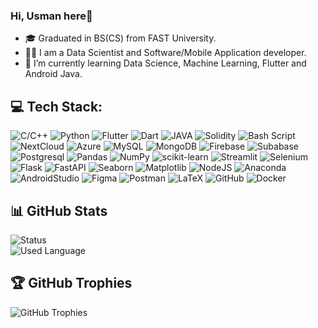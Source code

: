 ### Hi, Usman here👋
- 🎓 Graduated in BS(CS) from FAST University.
- 👨‍💻 I am a Data Scientist and Software/Mobile Application developer.
- 🌱 I’m currently learning Data Science, Machine Learning, Flutter and Android Java.
## 💻 Tech Stack:
![C/C++](https://img.shields.io/badge/C/C++-%2300599C.svg?style=flat&logo=c%2B%2B&logoColor=white) ![Python](https://img.shields.io/badge/Python-3670A0?style=flat&logo=python&logoColor=ffdd54) ![Flutter](https://img.shields.io/badge/Flutter-ffffff?style=flat&logo=flutter&logoColor=blue) ![Dart](https://img.shields.io/badge/Dart-000000?style=flat&logo=dart&logoColor=blue) ![JAVA](https://img.shields.io/badge/JAVA-%23ED8B00.svg?style=flat&logo=openjdk&logoColor=white)  ![Solidity](https://img.shields.io/badge/Solidity-%23363636.svg?style=flat&logo=solidity&logoColor=white) ![Bash Script](https://img.shields.io/badge/Bash_Script-%23121011.svg?style=flat&logo=gnu-bash&logoColor=white) ![NextCloud](https://img.shields.io/badge/NextCloud-ffffff.svg?style=flat&logo=nextcloud&logoColor=blue) ![Azure](https://img.shields.io/badge/Azure-%230072C6.svg?style=flat&logo=microsoftazure&logoColor=white) ![MySQL](https://img.shields.io/badge/MySQL-ffffff.svg?style=flat&logo=mysql&logoColor=black) ![MongoDB](https://img.shields.io/badge/MongoDB-FFFFFF.svg?style=flat&logo=mongodb&logoColor=dark-green) ![Firebase](https://img.shields.io/badge/Firebase-000000?style=flat&logo=Firebase&logoColor=yellow) ![Subabase](https://img.shields.io/badge/Subabase-%2300000f.svg?style=flat&logo=supabase&logoColor=dark-green) ![Postgresql](https://img.shields.io/badge/PostgreSQL-ffffff.svg?style=flat&logo=postgresql&logoColor=30648b) ![Pandas](https://img.shields.io/badge/Pandas-%23150458.svg?style=flat&logo=pandas&logoColor=white) ![NumPy](https://img.shields.io/badge/Numpy-%23013243.svg?style=flat&logo=numpy&logoColor=white) ![scikit-learn](https://img.shields.io/badge/Scikit--Learn-%23F7931E.svg?style=flat&logo=scikit-learn&logoColor=white) ![Streamlit](https://img.shields.io/badge/Streamlit-000000.svg?style=flat&logo=streamlit&logoColor=red) ![Selenium](https://img.shields.io/badge/Selenium-FFFFFF.svg?style=flat&logo=selenium&logoColor=dark-green) ![Flask](https://img.shields.io/badge/Flask-%23000.svg?style=flat&logo=flask&logoColor=white) ![FastAPI](https://img.shields.io/badge/FastAPI-ffffff.svg?style=flat&logo=fastapi&logoColor=019587) ![Seaborn](https://img.shields.io/badge/Seaborn-ffffff.svg?style=flat&logo=seaborn&logoColor=019587) ![Matplotlib](https://img.shields.io/badge/Matplotlib-%23ffffff.svg?style=flat&logo=matplotlib&logoColor=black) ![NodeJS](https://img.shields.io/badge/NodeJS-6DA55F?style=flat&logo=node.js&logoColor=white) ![Anaconda](https://img.shields.io/badge/Anaconda-FFFFFF.svg?style=flat&logo=anaconda&logoColor=dark-green) ![AndroidStudio](https://img.shields.io/badge/Android_Studio-FFFFFF.svg?style=flat&logo=androidstudio&logoColor=blue) ![Figma](https://img.shields.io/badge/Figma-%23F24E1E.svg?style=flat&logo=figma&logoColor=white) ![Postman](https://img.shields.io/badge/Postman-FF6C37?style=flat&logo=postman&logoColor=white) ![LaTeX](https://img.shields.io/badge/LaTex-%23008080.svg?style=flat&logo=latex&logoColor=white) ![GitHub](https://img.shields.io/badge/GitHub-ffffff.svg?style=flat&logo=github&logoColor=black) ![Docker](https://img.shields.io/badge/Docker-%230db7ed.svg?style=flat&logo=docker&logoColor=white)
## 📊 GitHub Stats
![Status](https://github-readme-stats.vercel.app/api?username=usman619&theme=gotham&hide_border=true&include_all_commits=false&count_private=true)<br/>
![Used Language](https://github-readme-stats.vercel.app/api/top-langs/?username=usman619&theme=gotham&hide_border=true&include_all_commits=false&count_private=true&layout=compact)
## 🏆 GitHub Trophies
![GitHub Trophies](https://github-profile-trophy.vercel.app/?username=usman619&theme=nord&no-frame=true&no-bg=true&margin-w=4)
